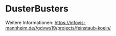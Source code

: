 # DusterBusters

Weitere Informationen: https://infovis-mannheim.de//gdvws19/projects/feinstaub-koeln/
